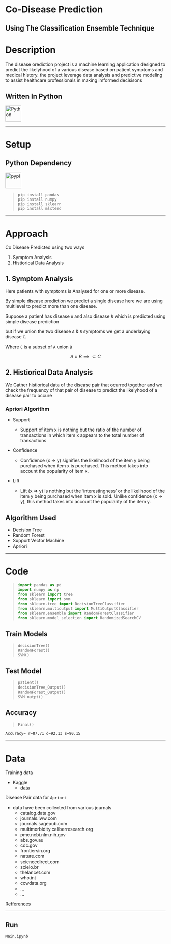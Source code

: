 # Co-Disease Prediction 
## Using The Classification Ensemble Technique

# Description
The disease orediction project is a machine learning application designed to predict the likelyhood of a various disease based on patient symptoms and medical history.
the project leverage data analysis and predictive modeling to assist healthcare professionals in making imformed decisisons

## Written In Python

<div align="left">
<img src="https://cdn.jsdelivr.net/gh/devicons/devicon@latest/icons/python/python-original.svg" height="50px" alt="Python" />  

</div>



---
# Setup
## Python Dependency 
<img src="https://cdn.jsdelivr.net/gh/devicons/devicon@latest/icons/pypi/pypi-original.svg" height="50px" alt="pypi" />


> ``` console
> pip install pandas
> pip install numpy
> pip install sklearn
> pip install mlxtend
> ```



---
# Approach
Co Disease Predicted using two ways 
1. Symptom Analysis 
2. Histiorical Data Analysis

## 1. Symptom Analysis 
Here patients with symptoms is Analysed for one or more disease.

By simple disease prediction we predict a single disease
here we are using multilevel to predict more than one disease.

Suppose a patient has disease ``A`` and also disease `B` which is predicted using simple disease prediction

but if we union the two disease `A` & `B` symptoms we get a underlaying disease `C`. 

Where `C` is a subset of `A` union `B`

```math
A \cup B \implies \subset C
```


## 2. Histiorical Data Analysis
We Gather histiorical data of the disease pair that ocurred together and we check the frequency of that pair of disease to predict the likelyhood of a disease pair to occure

### Apriori Algorithm
- Support
    - Support of item x is nothing but the ratio of the number of transactions in which item x appears to the total number of transactions

- Confidence
    - Confidence (x => y) signifies the likelihood of the item y being purchased when item x is purchased. This method takes into account the popularity of item x. 

- Lift
    - Lift (x => y) is nothing but the ‘interestingness’ or the likelihood of the item y being purchased when item x is sold. Unlike confidence (x => y), this method takes into account the popularity of the item y.




## Algorithm Used
- Decision Tree
- Random Forest 
- Support Vector Machine
- Apriori 



---
# Code

> ``` python
> import pandas as pd 
> import numpy as np
> from sklearn import tree
> from sklearn import svm
> from sklearn.tree import DecisionTreeClassifier
> from sklearn.multioutput import MultiOutputClassifier
> from sklearn.ensemble import RandomForestClassifier
> from sklearn.model_selection import RandomizedSearchCV
> ```


## Train Models
> ``` python
> decisionTree()
> RandomForest()
> SVM()
> ```

## Test Model

> ``` python
> patient()
> decisionTree_Output()
> RandomForest_Output()
> SVM_outpt()
> ```

## Accuracy
> ``` python
> Final()
> ```

```
Accuracy= r=87.71 d=92.13 s=90.15
```

---
# Data
Training data
- Kaggle 
    - [data]()

Disease Pair data for `Apriori`
- data have been collected from various journals 
    - catalog.data.gov
    - journals.lww.com
    - journals.sagepub.com
    - multimorbidity.caliberresearch.org
    - pmc.ncbi.nlm.nih.gov
    - abs.gov.au
    - cdc.gov
    - frontiersin.org
    - nature.com
    - sciencedirect.com
    - scielo.br
    - thelancet.com
    - who.int
    - ccwdata.org
    -  ... 
    - ...

[Refferences](Data.md)



--- 
## Run
``` python 
Main.ipynb
```